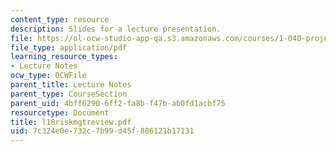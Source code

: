 ```yaml
---
content_type: resource
description: Slides for a lecture presentation.
file: https://ol-ocw-studio-app-qa.s3.amazonaws.com/courses/1-040-project-management-spring-2004/7c324e0e732c7b99d45f806121b17131_l18riskmgtreview.pdf
file_type: application/pdf
learning_resource_types:
- Lecture Notes
ocw_type: OCWFile
parent_title: Lecture Notes
parent_type: CourseSection
parent_uid: 4bff6290-6ff2-fa8b-f47b-ab0fd1acbf75
resourcetype: Document
title: l18riskmgtreview.pdf
uid: 7c324e0e-732c-7b99-d45f-806121b17131
---
```

